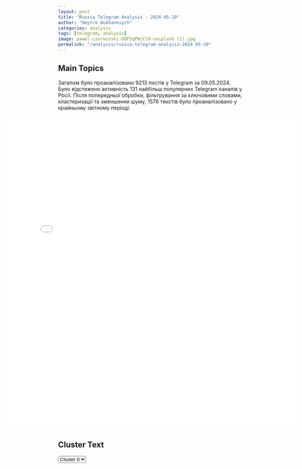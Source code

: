 ```yaml
---
layout: post
title: "Russia Telegram Analysis - 2024-05-10"
author: "Dmytro Bukhanevych"
categories: analysis
tags: [telegram, analysis]
image: pawel-czerwinski-OOFSqPWjCt0-unsplash (1).jpg
permalink: "/analysis/russia-telegram-analysis-2024-05-10"
---
```


<style>
    /* Adjusting iframe-container styles */
    .wide-iframe-container {
        width: calc(100% + 30vw);  /* Extending the width */
        margin-left: -15vw;       /* Negative margin to push to the left */
        overflow: hidden;         /* In case the iframe content spills over */
    }

    .wide-iframe-container iframe {
        width: 100%;  /* Making the iframe take the full width of its container */
        border: none; /* Removing any borders from the iframe */
    }

    /* Toggle mechanism */
    .hidden {
        display: none;
    }
    
    .show-content-target:checked + .show-content {
        display: block;
    }
</style>

<h2>Main Topics</h2>
<p>Загалом було проаналізовано 9213 постів у Telegram за 09.05.2024. Було відстежено активність 131 найбільш популярних Telegram каналів у Росії. Після попередньої обробки, фільтрування за ключовими словами, кластеризації та зменшення шуму, 1576 текстів було проаналізовано у крайньому звітному періоді.</p>
<!-- Embedding Main Plotly Visualization -->
<div class="wide-iframe-container">
    <iframe src="{{site.baseurl}}/visualizations/2024-05-10/fig_topics_time.html" height="850"></iframe>
</div>


<h2>Cluster Text</h2>

<!-- Dropdown to select a cluster -->
<select id="clusterSelector" onchange="displayClusterText()">
<option value="0">Cluster 0</option><option value="1">Cluster 1</option><option value="2">Cluster 2</option><option value="3">Cluster 3</option><option value="4">Cluster 4</option><option value="5">Cluster 5</option><option value="6">Cluster 6</option><option value="7">Cluster 7</option><option value="8">Cluster 8</option><option value="9">Cluster 9</option>
</select>

<!-- Display area for the selected cluster's text -->
<div id="clusterTextDisplay" class="hidden"></div>

<script type="text/javascript">
    var clusterDetails = {"0": "<b>Total Posts:</b> 546<br><b>Date:</b> 2024-05-09 05:43:11+00:00<br><b>Author:</b> ukraina_ru<br><b>Link:</b> https://t.me/s/ukraina_ru/199601<br><b>Subscribers:</b> 415811<br><b>Text:</b> \u0422\u0435\u043a\u0441\u0442: \u2755 \u0424\u0440\u043e\u043d\u0442\u043e\u0432\u0430\u044f \u0441\u0432\u043e\u0434\u043a\u0430 \u043d\u0430 \u0443\u0442\u0440\u043e 9 \u043c\u0430\u044f \u043e\u0442 \u0414\u0432\u0443\u0445 \u043c\u0430\u0439\u043e\u0440\u043e\u0432:\ud83d\udfe5 \u041d\u0430 \u0417\u0430\u043f\u043e\u0440\u043e\u0436\u0441\u043a\u043e\u043c \u0444\u0440\u043e\u043d\u0442\u0435 \u0441\u0435\u0432\u0435\u0440\u043e-\u0437\u0430\u043f\u0430\u0434\u043d\u0435\u0435 \u0412\u0435\u0440\u0431\u043e\u0432\u043e\u0433\u043e \u043c\u0430\u043b\u044b\u0435 \u0448\u0442\u0443\u0440\u043c\u043e\u0432\u044b\u0435 \u0433\u0440\u0443\u043f\u043f\u044b \u0412\u0421\u0423 \u043f\u044b\u0442\u0430\u043b\u0438\u0441\u044c \u0441\u0431\u043b\u0438\u0437\u0438\u0442\u044c\u0441\u044f \u0441 \u043d\u0430\u0448\u0438\u043c\u0438 \u043f\u043e\u0437\u0438\u0446\u0438\u044f\u043c\u0438, \u0432\u0441\u0442\u0440\u0435\u0447\u043d\u044b\u043c \u0441\u0442\u0440\u0435\u043b\u043a\u043e\u0432\u044b\u043c \u043e\u0433\u043d\u0435\u043c \u0432\u0440\u0430\u0433 \u0431\u044b\u043b \u043e\u0441\u0442\u0430\u043d\u043e\u0432\u043b\u0435\u043d. \u0421\u043e\u043e\u0431\u0449\u0430\u044e\u0442 \u043e\u0431 \u0443\u0441\u043f\u0435\u0445\u0435 \u0412\u0421 \u0420\u043e\u0441\u0441\u0438\u0438 \u0432 \u0420\u0430\u0431\u043e\u0442\u0438\u043d\u043e: \u0435\u0441\u0442\u044c \u043f\u0440\u043e\u0434\u0432\u0438\u0436\u0435\u043d\u0438\u0435 \u043d\u0430 \u0441\u0435\u0432\u0435\u0440 \u043d\u0430\u0441\u0435\u043b\u0435\u043d\u043d\u043e\u0433\u043e \u043f\u0443\u043d\u043a\u0442\u0430;\ud83d\udfe5 \u041d\u0430 \u0425\u0435\u0440\u0441\u043e\u043d\u0441\u043a\u043e\u043c \u043d\u0430\u043f\u0440\u0430\u0432\u043b\u0435\u043d\u0438\u0438 \u0431\u0435\u0437 \u0437\u043d\u0430\u0447\u0438\u043c\u044b\u0445 \u0438\u0437\u043c\u0435\u043d\u0435\u043d\u0438\u0439, \u043e\u0431\u0435 \u0441\u0442\u043e\u0440\u043e\u043d\u044b \u043d\u0430\u043d\u043e\u0441\u044f\u0442 \u0432\u0437\u0430\u0438\u043c\u043d\u044b\u0435 \u0430\u0440\u0442\u0438\u043b\u043b\u0435\u0440\u0438\u0439\u0441\u043a\u0438\u0435 \u0443\u0434\u0430\u0440\u044b, \u0412\u0421\u0423 \u043f\u0440\u0438\u043c\u0435\u043d\u044f\u0435\u0442 \u043c\u043d\u043e\u0436\u0435\u0441\u0442\u0432\u043e \u0434\u0440\u043e\u043d\u043e\u0432. \u0418\u0437 \u043c\u0438\u043d\u043e\u043c\u0451\u0442\u043e\u0432 \u0412\u0421\u0423 \u043e\u0431\u0441\u0442\u0440\u0435\u043b\u044f\u043b\u0438 \u0414\u043d\u0435\u043f\u0440\u044f\u043d\u044b \u0432 \u041d\u043e\u0432\u043e\u043a\u0430\u0445\u043e\u0432\u0441\u043a\u043e\u043c \u043e\u043a\u0440\u0443\u0433\u0435.\ud83d\udfe5 \u041d\u0430 \u0412\u0440\u0435\u043c\u0435\u0432\u0441\u043a\u043e\u043c \u043d\u0430\u043f\u0440\u0430\u0432\u043b\u0435\u043d\u0438\u0438 \u043f\u0440\u043e\u0434\u043e\u043b\u0436\u0430\u044e\u0442\u0441\u044f \u0442\u044f\u0436\u0435\u043b\u044b\u0435 \u043a\u0440\u043e\u0432\u043e\u043f\u0440\u043e\u043b\u0438\u0442\u043d\u044b\u0435 \u0431\u043e\u0438 \u0443 \u0421\u0442\u0430\u0440\u043e\u043c\u0430\u0439\u043e\u0440\u0441\u043a\u043e\u0433\u043e. \u0412\u0421 \u0420\u043e\u0441\u0441\u0438\u0438 \u043d\u0435\u0441\u0443\u0442 \u043f\u043e\u0442\u0435\u0440\u0438 \u0432 \u0445\u043e\u0434\u0435 \u043d\u0435\u0434\u0435\u043b\u044c\u043d\u043e\u0433\u043e \u043d\u0430\u0441\u0442\u0443\u043f\u043b\u0435\u043d\u0438\u044f, \u043d\u043e \u0438 \u0440\u0430\u0437\u0432\u0438\u0432\u0430\u044e\u0442 \u0443\u0441\u043f\u0435\u0445 \u0443 \u044d\u0442\u043e\u0433\u043e \u043d\u0430\u0441\u0435\u043b\u0435\u043d\u043d\u043e\u0433\u043e \u043f\u0443\u043d\u043a\u0442\u0430. \u0421 \u043c\u0435\u0441\u0442 \u0431\u043e\u0439\u0446\u044b \u0441\u043e\u043e\u0431\u0449\u0430\u044e\u0442 \u043e \u0440\u0430\u0437\u043d\u043e\u043d\u0430\u043f\u0440\u0430\u0432\u043b\u0435\u043d\u043d\u044b\u0445 \u0434\u0435\u0439\u0441\u0442\u0432\u0438\u044f\u0445 \u043d\u0430\u0448\u0435\u0439 \u043f\u0435\u0445\u043e\u0442\u044b \u0438 \u0430\u0440\u0442\u0438\u043b\u043b\u0435\u0440\u0438\u0438, \u043e\u0442\u043c\u0435\u0447\u0430\u044e\u0442 \u0441\u0435\u0440\u044c\u0435\u0437\u043d\u044b\u0439 \u0443\u0440\u043e\u043d \u043e\u0442 \u0432\u0440\u0430\u0436\u0435\u0441\u043a\u043e\u0433\u043e \u0430\u0440\u0442\u0438\u043b\u043b\u0435\u0440\u0438\u0439\u0441\u043a\u043e\u0433\u043e \u043e\u0433\u043d\u044f \u043a\u0430\u0441\u0441\u0435\u0442\u043d\u044b\u043c\u0438 \u0431\u043e\u0435\u043f\u0440\u0438\u043f\u0430\u0441\u0430\u043c\u0438. \u041f\u0440\u0438 \u044d\u0442\u043e\u043c \u0412\u0421 \u0420\u043e\u0441\u0441\u0438\u0438 \u0437\u0430\u043a\u0440\u0435\u043f\u0438\u043b\u0438\u0441\u044c \u043d\u0430 \u044e\u0436\u043d\u043e\u0439 \u043e\u043a\u0440\u0430\u0438\u043d\u0435 \u0423\u0440\u043e\u0436\u0430\u0439\u043d\u043e\u0433\u043e, \u043a\u043e\u043d\u0442\u0440\u0430\u0442\u0430\u043a\u0438 \u043f\u0440\u043e\u0442\u0438\u0432\u043d\u0438\u043a\u0430 \u0443\u0441\u043f\u0435\u0445\u0430 \u043d\u0435 \u0438\u043c\u0435\u044e\u0442;\ud83d\udfe5 \u041d\u0430 \u042e\u0436\u043d\u043e-\u0414\u043e\u043d\u0435\u0446\u043a\u043e\u043c \u043d\u0430\u043f\u0440\u0430\u0432\u043b\u0435\u043d\u0438\u0438 \u0412\u0421 \u0420\u043e\u0441\u0441\u0438\u0438 \u043c\u0430\u0441\u0448\u0442\u0430\u0431\u0438\u0440\u0443\u044e\u0442 \u0438\u0441\u043f\u043e\u043b\u044c\u0437\u043e\u0432\u0430\u043d\u0438\u0435 \u0442\u0430\u043d\u043a\u043e\u0432-\u0447\u0435\u0440\u0435\u043f\u0430\u0445. \u0418\u0434\u0443\u0442 \u0431\u043e\u0438 \u0443 \u043e\u0433\u043d\u0435\u0443\u043f\u043e\u0440\u043e\u043d\u043e\u0433\u043e \u0437\u0430\u0432\u043e\u0434\u0430 \u0432 \u0446\u0435\u043d\u0442\u0440\u0435 \u041a\u0440\u0430\u0441\u043d\u043e\u0433\u043e\u0440\u043e\u0432\u043a\u0438;\ud83d\udfe5 \u041d\u0430 \u041f\u043e\u043a\u0440\u043e\u0432\u0441\u043a\u043e\u043c \u043d\u0430\u043f\u0440\u0430\u0432\u043b\u0435\u043d\u0438\u0438 \u0437\u0430\u043f\u0430\u0434\u043d\u0435\u0435 \u0410\u0432\u0434\u0435\u0435\u0432\u043a\u0438 \u0444\u043b\u0430\u043d\u0433\u043e\u0432\u044b\u043c\u0438 \u0443\u0434\u0430\u0440\u0430\u043c\u0438 \u0412\u0421 \u0420\u043e\u0441\u0441\u0438\u0438 \u0440\u0430\u0437\u0432\u0438\u0432\u0430\u044e\u0442 \u0443\u0441\u043f\u0435\u0445 \u043d\u0430 \u044e\u0433 \u043e\u0442 \u041f\u0435\u0440\u0432\u043e\u043c\u0430\u0439\u0441\u043a\u043e\u0433\u043e, \u0441\u0440\u0435\u0437\u0430\u044f \u0432\u044b\u0441\u0442\u0443\u043f \u0444\u0440\u043e\u043d\u0442\u0430. \u0418\u0434\u0435\u0442 \u043d\u0430\u0441\u0442\u0443\u043f\u043b\u0435\u043d\u0438\u0435 \u0432 \u041d\u0435\u0442\u0430\u0439\u043b\u043e\u0432\u043e. \u0420\u0430\u0441\u0448\u0438\u0440\u044f\u0435\u0442\u0441\u044f \u0437\u043e\u043d\u0430 \u043a\u043e\u043d\u0442\u0440\u043e\u043b\u044f \u0443 \u0441\u0435\u043b \u043d\u0430 \u041e\u0447\u0435\u0440\u0442\u0438\u043d\u0441\u043a\u043e\u043c \u0432\u044b\u0441\u0442\u0443\u043f\u0435;\ud83d\udfe5 \u0412 \u0442\u044f\u0436\u0435\u043b\u044b\u0445 \u0431\u043e\u044f\u0445 \u0440\u0430\u0441\u0448\u0438\u0440\u044f\u0435\u0442\u0441\u044f \u043a\u043e\u043d\u0442\u0440\u043e\u043b\u0438\u0440\u0443\u0435\u043c\u0430\u044f \u0442\u0435\u0440\u0440\u0438\u0442\u043e\u0440\u0438\u044f \u0443 \u0432\u043e\u0441\u0442\u043e\u0447\u043d\u044b\u0445 \u043e\u043a\u0440\u0430\u0438\u043d \u0427\u0430\u0441\u043e\u0432 \u042f\u0440\u0430. \u0421 \u0441\u0435\u0432\u0435\u0440\u043d\u043e\u0433\u043e \u0438 \u044e\u0436\u043d\u043e\u0433\u043e \u0444\u043b\u0430\u043d\u0433\u0430 \u0412\u0421 \u0420\u043e\u0441\u0441\u0438\u0438 \u043d\u0430\u0440\u0430\u0449\u0438\u0432\u0430\u044e\u0442 \u0434\u0430\u0432\u043b\u0435\u043d\u0438\u0435;\ud83d\udfe5 \u0418\u0437 \u0425\u0430\u0440\u044c\u043a\u043e\u0432\u0441\u043a\u043e\u0439 \u043e\u0431\u043b\u0430\u0441\u0442\u0438 \u043d\u0430 \u041a\u0443\u043f\u044f\u043d\u0441\u043a\u043e\u043c \u043d\u0430\u043f\u0440\u0430\u0432\u043b\u0435\u043d\u0438\u0438 \u0432\u0447\u0435\u0440\u0430 \u0441\u043e\u043e\u0431\u0449\u0438\u043b\u0438 \u043e \u043f\u0440\u043e\u0440\u044b\u0432\u0435 \u043e\u0431\u043e\u0440\u043e\u043d\u044b \u043f\u0440\u043e\u0442\u0438\u0432\u043d\u0438\u043a\u0430 \u0432 \u043d.\u043f. \u0411\u0435\u0440\u0435\u0441\u0442\u043e\u0432\u043e\u0435, \u0431\u043e\u0438 \u0438\u0434\u0443\u0442 \u0441 28 \u0430\u043f\u0440\u0435\u043b\u044f 2024 \u0433\u043e\u0434\u0430. \u0420\u0430\u043d\u0435\u0435 \u0410\u0440\u043c\u0438\u044f \u0420\u043e\u0441\u0441\u0438\u0438 \u0437\u0430\u043d\u044f\u043b\u0430 \u041a\u0438\u0441\u043b\u043e\u0432\u043a\u0443 \u0438 \u041a\u043e\u0442\u043b\u044f\u0440\u043e\u0432\u043a\u0443.", "1": "<b>Total Posts:</b> 18<br><b>Date:</b> 2024-05-09 10:28:36+00:00<br><b>Author:</b> solovievlive<br><b>Link:</b> https://t.me/s/SolovievLive/256780<br><b>Subscribers:</b> 1338372<br><b>Text:</b> \u0422\u0435\u043a\u0441\u0442: \u2757\ufe0f\u041f\u0443\u0442\u0438\u043d \u0438 \u041f\u0430\u0448\u0438\u043d\u044f\u043d \u0441\u043e\u0433\u043b\u0430\u0441\u043e\u0432\u0430\u043b\u0438 \u0432\u044b\u0432\u043e\u0434 \u0440\u043e\u0441\u0441\u0438\u0439\u0441\u043a\u0438\u0445 \u0432\u043e\u0435\u043d\u043d\u044b\u0445 \u0438 \u043f\u043e\u0433\u0440\u0430\u043d\u0438\u0447\u043d\u0438\u043a\u043e\u0432 \u0438\u0437 \u0440\u044f\u0434\u0430 \u043e\u0431\u043b\u0430\u0441\u0442\u0435\u0439 \u0410\u0440\u043c\u0435\u043d\u0438\u0438.\u041f\u0440\u0438 \u044d\u0442\u043e\u043c \u043f\u043e \u043f\u0440\u043e\u0441\u044c\u0431\u0435 \u0430\u0440\u043c\u044f\u043d\u0441\u043a\u043e\u0439 \u0441\u0442\u043e\u0440\u043e\u043d\u044b \u0440\u043e\u0441\u0441\u0438\u0439\u0441\u043a\u0438\u0435 \u043f\u043e\u0433\u0440\u0430\u043d\u0438\u0447\u043d\u0438\u043a\u0438 \u043e\u0441\u0442\u0430\u043d\u0443\u0442\u0441\u044f \u043d\u0430 \u0433\u0440\u0430\u043d\u0438\u0446\u0435 \u0441 \u0418\u0440\u0430\u043d\u043e\u043c \u0438 \u0441 \u0422\u0443\u0440\u0446\u0438\u0435\u0439.\u0414\u043c\u0438\u0442\u0440\u0438\u0439 \u041f\u0435\u0441\u043a\u043e\u0432", "2": "<b>Total Posts:</b> 55<br><b>Date:</b> 2024-05-09 10:49:06+00:00<br><b>Author:</b> novosti_efir<br><b>Link:</b> https://t.me/s/novosti_efir/53436<br><b>Subscribers:</b> 4061343<br><b>Text:</b> \u0422\u0435\u043a\u0441\u0442: \u0417\u0435\u043b\u0435\u043d\u0441\u043a\u0438\u0439 \u0443\u0432\u043e\u043b\u0438\u043b \u0417\u0430\u043b\u0443\u0436\u043d\u043e\u0433\u043e \u0441 \u0432\u043e\u0435\u043d\u043d\u043e\u0439 \u0441\u043b\u0443\u0436\u0431\u044b \u0441 \u0444\u043e\u0440\u043c\u0443\u043b\u0438\u0440\u043e\u0432\u043a\u043e\u0439 \u00ab\u043f\u043e \u0441\u043e\u0441\u0442\u043e\u044f\u043d\u0438\u044e \u0437\u0434\u043e\u0440\u043e\u0432\u044c\u044f\u00bb.\u0422\u0430\u043a\u0436\u0435 \u043f\u0440\u0435\u0437\u0438\u0434\u0435\u043d\u0442 \u0423\u043a\u0440\u0430\u0438\u043d\u044b \u043d\u0430\u0437\u043d\u0430\u0447\u0438\u043b \u0410\u043b\u0435\u043a\u0441\u0430\u043d\u0434\u0440\u0430 \u0422\u0440\u0435\u043f\u0430\u043a\u0430 \u043a\u043e\u043c\u0430\u043d\u0434\u0443\u044e\u0449\u0438\u043c \u0421\u0438\u043b \u0441\u043f\u0435\u0446\u0438\u0430\u043b\u044c\u043d\u044b\u0445 \u043e\u043f\u0435\u0440\u0430\u0446\u0438\u0439 \u0412\u0421\u0423.\u0417\u0435\u043b\u0435\u043d\u0441\u043a\u0438\u0439 \u043e\u0444\u0438\u0446\u0438\u0430\u043b\u044c\u043d\u043e \u043d\u0430\u0437\u043d\u0430\u0447\u0438\u043b \u044d\u043a\u0441-\u0433\u043b\u0430\u0432\u043a\u043e\u043c\u0430 \u0412\u0421\u0423 \u0417\u0430\u043b\u0443\u0436\u043d\u043e\u0433\u043e \u043f\u043e\u0441\u043b\u043e\u043c \u0423\u043a\u0440\u0430\u0438\u043d\u044b \u0432 \u0412\u0435\u043b\u0438\u043a\u043e\u0431\u0440\u0438\u0442\u0430\u043d\u0438\u0438\ud83d\udce2 \u041f\u0440\u044f\u043c\u043e\u0439 \u044d\u0444\u0438\u0440 - \u043f\u043e\u0434\u043f\u0438\u0441\u0430\u0442\u044c\u0441\u044f", "3": "<b>Total Posts:</b> 222<br><b>Date:</b> 2024-05-09 07:02:17+00:00<br><b>Author:</b> russianonwars<br><b>Link:</b> https://t.me/s/russianonwars/31908<br><b>Subscribers:</b> 325962<br><b>Text:</b> \u0422\u0435\u043a\u0441\u0442: \u2757\ufe0f\u0412 \u041c\u043e\u0441\u043a\u0432\u0435 \u043d\u0430\u0447\u0430\u043b\u0441\u044f \u043f\u0430\u0440\u0430\u0434, \u043f\u043e\u0441\u0432\u044f\u0449\u0435\u043d\u043d\u044b\u0439 79-\u0439 \u0433\u043e\u0434\u043e\u0432\u0449\u0438\u043d\u0435 \u041f\u043e\u0431\u0435\u0434\u044b \u0432 \u0412\u0435\u043b\u0438\u043a\u043e\u0439 \u041e\u0442\u0435\u0447\u0435\u0441\u0442\u0432\u0435\u043d\u043d\u043e\u0439 \u0432\u043e\u0439\u043d\u0435 \u2014 \u043d\u0430 \u041a\u0440\u0430\u0441\u043d\u0443\u044e \u043f\u043b\u043e\u0449\u0430\u0434\u044c \u0432\u044b\u043d\u0435\u0441\u043b\u0438 \u0437\u043d\u0430\u043c\u044f \u041f\u043e\u0431\u0435\u0434\u044b\u0422\u043e\u0440\u0436\u0435\u0441\u0442\u0432\u0435\u043d\u043d\u0430\u044f \u0446\u0435\u0440\u0435\u043c\u043e\u043d\u0438\u044f \u043e\u0444\u0438\u0446\u0438\u0430\u043b\u044c\u043d\u043e \u043d\u0430\u0447\u0430\u043b\u0430\u0441\u044c. \u041d\u0430 \u0442\u0440\u0438\u0431\u0443\u043d\u0430\u0445 \u0443\u0436\u0435 \u0440\u0430\u0437\u043c\u0435\u0441\u0442\u0438\u043b\u0438\u0441\u044c \u043f\u0440\u0435\u0437\u0438\u0434\u0435\u043d\u0442 \u0420\u043e\u0441\u0441\u0438\u0438 \u0412\u043b\u0430\u0434\u0438\u043c\u0438\u0440 \u041f\u0443\u0442\u0438\u043d \u0438 \u043f\u0440\u0435\u0434\u0441\u0442\u0430\u0432\u0438\u0442\u0435\u043b\u0438 \u0434\u0440\u0443\u0433\u0438\u0445 \u0433\u043e\u0441\u0443\u0434\u0430\u0440\u0441\u0442\u0432, \u0441\u0440\u0435\u0434\u0438 \u043a\u043e\u0442\u043e\u0440\u044b\u0445 \u0433\u043b\u0430\u0432\u0430 \u0411\u0435\u043b\u043e\u0440\u0443\u0441\u0441\u0438\u0438 \u0410\u043b\u0435\u043a\u0441\u0430\u043d\u0434\u0440 \u041b\u0443\u043a\u0430\u0448\u0435\u043d\u043a\u043e, \u041a\u0430\u0437\u0430\u0445\u0441\u0442\u0430\u043d\u0430 \u041a\u0430\u0441\u044b\u043c-\u0416\u043e\u043c\u0430\u0440\u0442 \u0422\u043e\u043a\u0430\u0435\u0432, \u041a\u0438\u0440\u0433\u0438\u0437\u0438\u0438 \u0421\u0430\u0434\u044b\u0440 \u0416\u0430\u043f\u0430\u0440\u043e\u0432, \u0422\u0430\u0434\u0436\u0438\u043a\u0438\u0441\u0442\u0430\u043d\u0430 \u042d\u043c\u043e\u043c\u0430\u043b\u0438 \u0420\u0430\u0445\u043c\u043e\u043d \u0438 \u0434\u0440\u0443\u0433\u0438\u0435. \u041f\u043e\u0434 \u043f\u0435\u0441\u043d\u044e \"\u0421\u0432\u044f\u0449\u0435\u043d\u043d\u0430\u044f \u0432\u043e\u0439\u043d\u0430\" \u0432\u043e\u0435\u043d\u043d\u043e\u0441\u043b\u0443\u0436\u0430\u0449\u0438\u0435 \u041f\u043e\u0447\u0435\u0442\u043d\u043e\u0433\u043e \u043a\u0430\u0440\u0430\u0443\u043b\u0430 \u0432\u044b\u043d\u0435\u0441\u043b\u0438 \u0440\u043e\u0441\u0441\u0438\u0439\u0441\u043a\u0438\u0439 \u0442\u0440\u0438\u043a\u043e\u043b\u043e\u0440 \u0438 \u0437\u043d\u0430\u043c\u044f \u041f\u043e\u0431\u0435\u0434\u044b \u0432 \u0412\u0435\u043b\u0438\u043a\u043e\u0439 \u041e\u0442\u0435\u0447\u0435\u0441\u0442\u0432\u0435\u043d\u043d\u043e\u0439 \u0432\u043e\u0439\u043d\u0435.", "4": "<b>Total Posts:</b> 402<br><b>Date:</b> 2024-05-09 07:31:01+00:00<br><b>Author:</b> ru2ch<br><b>Link:</b> https://t.me/s/ru2ch/111421<br><b>Subscribers:</b> 507926<br><b>Text:</b> \u0422\u0435\u043a\u0441\u0442: \u041f\u0443\u0442\u0438\u043d \u0432\u044b\u0441\u0442\u0443\u043f\u0438\u043b \u0441 \u0440\u0435\u0447\u044c\u044e \u043d\u0430 \u041f\u0430\u0440\u0430\u0434\u0435 \u041f\u043e\u0431\u0435\u0434\u044b \u0432 \u041c\u043e\u0441\u043a\u0432\u0435. \u0413\u043b\u0430\u0432\u043d\u043e\u0435:\u2014 \u0420\u0435\u0432\u0430\u043d\u0448\u0438\u0437\u043c, \u0438\u0437\u0434\u0435\u0432\u0430\u0442\u0435\u043b\u044c\u0441\u0442\u0432\u043e \u043d\u0430\u0434 \u0438\u0441\u0442\u043e\u0440\u0438\u0435\u0439 \u0438 \u043e\u043f\u0440\u0430\u0432\u0434\u0430\u043d\u0438\u0435 \u043d\u0430\u0446\u0438\u0437\u043c\u0430 \u0441\u0442\u0430\u043b\u043e \u0447\u0430\u0441\u0442\u044c\u044e \u043e\u0431\u0449\u0435\u0439 \u043f\u043e\u043b\u0438\u0442\u0438\u043a\u0438 \u0437\u0430\u043f\u0430\u0434\u043d\u044b\u0445 \u044d\u043b\u0438\u0442;\u2014 \u0412\u0441\u0435 \u0443\u0447\u0430\u0441\u0442\u043d\u0438\u043a\u0438 \u0441\u043f\u0435\u0446\u043e\u043f\u0435\u0440\u0430\u0446\u0438\u0438 \u2013 \u043d\u0430\u0448\u0438 \u0433\u0435\u0440\u043e\u0438, \u0441 \u0433\u0435\u0440\u043e\u044f\u043c\u0438 \u0441\u043f\u0435\u0446\u043e\u043f\u0435\u0440\u0430\u0446\u0438\u0438 \u2013 \u0432\u0441\u044f \u0420\u043e\u0441\u0441\u0438\u044f;\u2014 \u0420\u043e\u0441\u0441\u0438\u044f \u043e\u0442\u0432\u0435\u0440\u0433\u0430\u0435\u0442 \u043f\u0440\u0435\u0442\u0435\u043d\u0437\u0438\u0438 \u043b\u044e\u0431\u043e\u0433\u043e \u0433\u043e\u0441\u0443\u0434\u0430\u0440\u0441\u0442\u0432\u0430 \u0438\u043b\u0438 \u0430\u043b\u044c\u044f\u043d\u0441\u0430 \u043d\u0430 \u0438\u0441\u043a\u043b\u044e\u0447\u0438\u0442\u0435\u043b\u044c\u043d\u043e\u0441\u0442\u044c.\u041f\u0443\u0442\u0438\u043d \u0437\u0430\u0432\u0435\u0440\u0448\u0438\u043b \u0440\u0435\u0447\u044c \u0441\u043b\u043e\u0432\u0430\u043c\u0438 \u00ab\u0417\u0430 \u0420\u043e\u0441\u0441\u0438\u044e! \u0417\u0430 \u043f\u043e\u0431\u0435\u0434\u0443! \u0423\u0440\u0430!\u00bb.", "5": "<b>Total Posts:</b> 20<br><b>Date:</b> 2024-05-09 14:41:46+00:00<br><b>Author:</b> zhest_belgorod<br><b>Link:</b> https://t.me/s/zhest_belgorod/43630<br><b>Subscribers:</b> 653320<br><b>Text:</b> \u0422\u0435\u043a\u0441\u0442: \u26a1\ufe0f \u041e\u043a\u043e\u043b\u043e 15.30 \u043c\u0441\u043a \u0441\u0440\u0435\u0434\u0441\u0442\u0432\u0430\u043c\u0438 \u041f\u0412\u041e \u043d\u0430\u0434 \u0442\u0435\u0440\u0440\u0438\u0442\u043e\u0440\u0438\u0435\u0439 \u0411\u0435\u043b\u0433\u043e\u0440\u043e\u0434\u0441\u043a\u043e\u0439 \u043e\u0431\u043b\u0430\u0441\u0442\u0438 \u0443\u043d\u0438\u0447\u0442\u043e\u0436\u0435\u043d\u044b \u0442\u0440\u0438 \u0443\u043a\u0440\u0430\u0438\u043d\u0441\u043a\u0438\u0445 \u0431\u0435\u0441\u043f\u0438\u043b\u043e\u0442\u043d\u044b\u0445 \u043b\u0435\u0442\u0430\u0442\u0435\u043b\u044c\u043d\u044b\u0445 \u0430\u043f\u043f\u0430\u0440\u0430\u0442\u0430, \u2014 \u041c\u0438\u043d\u043e\u0431\u043e\u0440\u043e\u043d\u044b \u0420\u0424\ud83d\udd25 \u0416\u0435\u0441\u0442\u044c \u0411\u0435\u043b\u0433\u043e\u0440\u043e\u0434 - \u043f\u043e\u0434\u043f\u0438\u0441\u0430\u0442\u044c\u0441\u044f", "6": "<b>Total Posts:</b> 22<br><b>Date:</b> 2024-05-09 08:06:59+00:00<br><b>Author:</b> rian_ru<br><b>Link:</b> https://t.me/s/rian_ru/244622<br><b>Subscribers:</b> 3200740<br><b>Text:</b> \u0422\u0435\u043a\u0441\u0442: \u041f\u0443\u0442\u0438\u043d \u0438 \u043f\u0440\u0438\u0435\u0445\u0430\u0432\u0448\u0438\u0435 \u0432 \u041c\u043e\u0441\u043a\u0432\u0443 \u0438\u043d\u043e\u0441\u0442\u0440\u0430\u043d\u043d\u044b\u0435 \u043b\u0438\u0434\u0435\u0440\u044b \u0432\u043e\u0437\u043b\u043e\u0436\u0438\u043b\u0438 \u0446\u0432\u0435\u0442\u044b \u043a \u041c\u043e\u0433\u0438\u043b\u0435 \u041d\u0435\u0438\u0437\u0432\u0435\u0441\u0442\u043d\u043e\u0433\u043e \u0421\u043e\u043b\u0434\u0430\u0442\u0430", "7": "<b>Total Posts:</b> 41<br><b>Date:</b> 2024-05-09 17:41:26+00:00<br><b>Author:</b> rvvoenkor<br><b>Link:</b> https://t.me/s/RVvoenkor/67770<br><b>Subscribers:</b> 1443053<br><b>Text:</b> \u0422\u0435\u043a\u0441\u0442: \u203c\ufe0f\ud83c\uddee\ud83c\udde9\ud83c\uddfa\ud83c\udde6\u041f\u0440\u0435\u043c\u044c\u0435\u0440 \u041f\u043e\u043b\u044c\u0448\u0438 \u0414\u043e\u043d\u0430\u043b\u044c\u0434 \u0422\u0443\u0441\u043a \u0437\u0430\u044f\u0432\u0438\u043b, \u0447\u0442\u043e \u0432\u043e\u0435\u043d\u043d\u044b\u0435 \u041d\u0410\u0422\u041e \u043f\u0440\u0438\u0441\u0443\u0442\u0441\u0442\u0432\u0443\u044e\u0442 \u043d\u0430 \u0423\u043a\u0440\u0430\u0438\u043d\u0435. \u25aa\ufe0f\u0410\u043b\u044c\u044f\u043d\u0441 \u043f\u043e\u043c\u043e\u0433\u0430\u0435\u0442 \u041a\u0438\u0435\u0432\u0443 \u043d\u0430\u0441\u0442\u043e\u043b\u044c\u043a\u043e, \u043d\u0430\u0441\u043a\u043e\u043b\u044c\u043a\u043e \u044d\u0442\u043e \u0432\u043e\u0437\u043c\u043e\u0436\u043d\u043e, \u0437\u0430\u044f\u0432\u0438\u043b \u0422\u0443\u0441\u043a.\u2796\u00ab\u041d\u0443, \u0438 \u0442\u0430\u043c \u0435\u0441\u0442\u044c \u043d\u0435\u043c\u043d\u043e\u0433\u043e \u0432\u043e\u0439\u0441\u043a, \u0442\u043e \u0435\u0441\u0442\u044c \u0441\u043e\u043b\u0434\u0430\u0442. \u0422\u0430\u043c \u0435\u0441\u0442\u044c \u043d\u0435\u043c\u043d\u043e\u0433\u043e \u0441\u043e\u043b\u0434\u0430\u0442. \u041d\u0430\u0431\u043b\u044e\u0434\u0430\u0442\u0435\u043b\u0435\u0439, \u0438\u043d\u0436\u0435\u043d\u0435\u0440\u043e\u0432\u00bb, \u2014 \u0434\u043e\u0431\u0430\u0432\u0438\u043b \u043e\u043d, \u043d\u0435 \u0443\u0442\u043e\u0447\u043d\u0438\u0432, \u0432\u043e\u0435\u043d\u043d\u044b\u0435 \u043a\u0430\u043a\u0438\u0445 \u0441\u0442\u0440\u0430\u043d \u0438 \u0432 \u043a\u0430\u043a\u043e\u043c \u043a\u043e\u043b\u0438\u0447\u0435\u0441\u0442\u0432\u0435 \u043d\u0430\u0445\u043e\u0434\u044f\u0442\u0441\u044f \u043d\u0430 \u0423\u043a\u0440\u0430\u0438\u043d\u0435.\u25aa\ufe0f\u0420\u0430\u043d\u0435\u0435 \u0441\u0435\u0433\u043e\u0434\u043d\u044f \u0433\u0435\u043d\u0441\u0435\u043a \u041d\u0410\u0422\u041e \u0421\u0442\u043e\u043b\u0442\u0435\u043d\u0431\u0435\u0440\u0433 \u0437\u0430\u044f\u0432\u0438\u043b, \u0447\u0442\u043e \u0430\u043b\u044c\u044f\u043d\u0441 \u043d\u0435 \u043d\u0430\u043c\u0435\u0440\u0435\u043d \u043e\u0442\u043f\u0440\u0430\u0432\u043b\u044f\u0442\u044c \u0432\u043e\u0439\u0441\u043a\u0430 \u043d\u0430 \u0423\u043a\u0440\u0430\u0438\u043d\u0443.t.me/RVvoenkor", "8": "<b>Total Posts:</b> 54<br><b>Date:</b> 2024-05-09 15:51:48+00:00<br><b>Author:</b> russianonwars<br><b>Link:</b> https://t.me/s/russianonwars/31935<br><b>Subscribers:</b> 325962<br><b>Text:</b> \u0422\u0435\u043a\u0441\u0442: \u2757\ufe0f\u041f\u043e\u0433\u0438\u0431\u043b\u0430 \u043c\u0438\u0440\u043d\u0430\u044f \u0436\u0438\u0442\u0435\u043b\u044c\u043d\u0438\u0446\u0430 \u043f\u043e\u0434 \u043e\u0431\u0441\u0442\u0440\u0435\u043b\u043e\u043c \u0412\u0421\u0423 \u0432 \u0441\u0435\u043b\u0435 \u041d\u043e\u0432\u0430\u044f \u0422\u0430\u0432\u043e\u043b\u0436\u0430\u043d\u043a\u0430 \u2014 \u0433\u0443\u0431\u0435\u0440\u043d\u0430\u0442\u043e\u0440 \u0411\u0435\u043b\u0433\u043e\u0440\u043e\u0434\u0441\u043a\u043e\u0439 \u043e\u0431\u043b\u0430\u0441\u0442\u0438 \u0412\u044f\u0447\u0435\u0441\u043b\u0430\u0432 \u0413\u043b\u0430\u0434\u043a\u043e\u0432\u0411\u043e\u0435\u0432\u0438\u043a\u0438 \u0412\u0421\u0423 \u0432\u0442\u043e\u0440\u043e\u0439 \u0440\u0430\u0437 \u0437\u0430 \u0434\u0435\u043d\u044c \u0430\u0442\u0430\u043a\u043e\u0432\u0430\u043b\u0438 \u043c\u0438\u0440\u043d\u044b\u0445 \u0431\u0435\u043b\u0433\u043e\u0440\u043e\u0434\u0446\u0435\u0432: \u0442\u0430\u043a \u043d\u0430 \u043c\u0435\u0441\u0442\u0435 \u043e\u0431\u0441\u0442\u0440\u0435\u043b\u0430 \u0441\u043a\u043e\u043d\u0447\u0430\u043b\u0430\u0441\u044c \u0436\u0435\u043d\u0449\u0438\u043d\u0430 \u043e\u0442 \u043f\u043e\u043b\u0443\u0447\u0435\u043d\u043d\u044b\u0445 \u0442\u0440\u0430\u0432\u043c \u0432 \u0441\u0435\u043b\u0435 \u041d\u043e\u0432\u0430\u044f \u0422\u0430\u0432\u043e\u043b\u0436\u0430\u043d\u043a\u0430 \u0428\u0435\u0431\u0435\u043a\u0438\u043d\u0441\u043a\u043e\u0433\u043e \u0433\u043e\u0440\u043e\u0434\u0441\u043a\u043e\u0433\u043e \u043e\u043a\u0440\u0443\u0433\u0430. \u041a\u0440\u043e\u043c\u0435 \u0442\u043e\u0433\u043e, \u043f\u043e\u0432\u0440\u0435\u0436\u0434\u0435\u043d\u044b \u0447\u0435\u0442\u044b\u0440\u0435 \u0447\u0430\u0441\u0442\u043d\u044b\u0445 \u0434\u043e\u043c\u043e\u0432: \u0432\u044b\u0431\u0438\u0442\u044b \u043e\u043a\u043d\u0430, \u043f\u043e\u0441\u0435\u0447\u0435\u043d\u044b \u043a\u0440\u043e\u0432\u043b\u0438, \u0444\u0430\u0441\u0430\u0434\u044b \u0438 \u0437\u0430\u0431\u043e\u0440\u044b, \u043e\u0442\u043c\u0435\u0442\u0438\u043b \u0413\u043b\u0430\u0434\u043a\u043e\u0432. \u0422\u0430\u043a\u0436\u0435 \u0438\u0437-\u0437\u0430 \u043f\u0440\u0438\u043b\u0435\u0442\u0430 \u0437\u0430\u0433\u043e\u0440\u0435\u043b\u0430\u0441\u044c \u0445\u043e\u0437\u043f\u043e\u0441\u0442\u0440\u043e\u0439\u043a\u0430 \u0447\u0430\u0441\u0442\u043d\u043e\u0433\u043e \u0434\u043e\u043c\u043e\u0432\u043b\u0430\u0434\u0435\u043d\u0438\u044f \u2014 \u043d\u0430 \u043c\u0435\u0441\u0442\u0430\u0445 \u0440\u0430\u0431\u043e\u0442\u0430\u044e\u0442 \u0441\u043f\u0435\u0446\u0441\u043b\u0443\u0436\u0431\u044b.\u0412\u0441\u0435\u0433\u043e \u0437\u0430 \u0434\u0435\u043d\u044c \u043f\u043e\u0441\u0442\u0440\u0430\u0434\u0430\u043b\u0438 11 \u0436\u0438\u0442\u0435\u043b\u0435\u0439 \u0411\u0435\u043b\u0433\u043e\u0440\u043e\u0434\u0441\u043a\u043e\u0439 \u043e\u0431\u043b\u0430\u0441\u0442\u0438, \u0441\u0440\u0435\u0434\u0438 \u043a\u043e\u0442\u043e\u0440\u044b\u0445 \u0435\u0441\u0442\u044c \u043c\u0430\u043b\u0435\u043d\u044c\u043a\u0430\u044f \u0434\u0435\u0432\u043e\u0447\u043a\u0430.", "9": "<b>Total Posts:</b> 22<br><b>Date:</b> 2024-05-09 20:43:38+00:00<br><b>Author:</b> dva_majors<br><b>Link:</b> https://t.me/s/dva_majors/42090<br><b>Subscribers:</b> 670612<br><b>Text:</b> \u0422\u0435\u043a\u0441\u0442: #\u043a\u043e\u0440\u043f\u043e\u0440\u0430\u0446\u0438\u044f_\u043f\u0440\u0438\u043a\u043e\u0440\u0434\u043e\u043d\u043d\u0438\u043a\u0438\u0421\u043f\u0438\u043a\u0435\u0440 \u0413\u043e\u0441\u043f\u043e\u0433\u0440\u0430\u043d\u0441\u043b\u0443\u0436\u0431\u044b \u0410\u043d\u0434\u0440\u0435\u0439 \u0414\u0435\u043c\u0447\u0435\u043d\u043a\u043e:\u0423\u043a\u0440\u0430\u0438\u043d\u0430 \u0441\u043e\u0442\u0440\u0443\u0434\u043d\u0438\u0447\u0430\u0435\u0442 \u0441 \u043f\u043e\u0433\u0440\u0430\u043d\u0438\u0447\u043d\u0438\u043a\u0430\u043c\u0438 \u0438\u0437 \u0441\u043e\u043f\u0440\u0435\u0434\u0435\u043b\u044c\u043d\u044b\u0445 \u0441\u0442\u0440\u0430\u043d \u0434\u043b\u044f \u0437\u0430\u0434\u0435\u0440\u0436\u0430\u043d\u0438\u044f \u043d\u0430\u0440\u0443\u0448\u0438\u0442\u0435\u043b\u0435\u0439.\u041c\u0435\u0436\u0434\u0443 \u0432\u0435\u0434\u043e\u043c\u0441\u0442\u0432\u0430\u043c\u0438 \u043f\u0440\u043e\u0438\u0441\u0445\u043e\u0434\u0438\u0442 \u043e\u0431\u043c\u0435\u043d \u043d\u0435\u043e\u0431\u0445\u043e\u0434\u0438\u043c\u043e\u0439 \u0438\u043d\u0444\u043e\u0440\u043c\u0430\u0446\u0438\u0435\u0439, \u0432 \u0442\u043e\u043c \u0447\u0438\u0441\u043b\u0435 \u0438 \u0432 \u0441\u043b\u0443\u0447\u0430\u0435 \u043d\u0430\u043b\u0438\u0447\u0438\u044f \u0434\u0430\u043d\u043d\u044b\u0445 \u043e \u043f\u043e\u0434\u0433\u043e\u0442\u043e\u0432\u043a\u0435 \u043a \u043f\u043e\u043f\u044b\u0442\u043a\u0430\u043c \u043d\u0435\u0437\u0430\u043a\u043e\u043d\u043d\u043e \u043f\u0435\u0440\u0435\u0441\u0435\u0447\u044c \u0433\u0440\u0430\u043d\u0438\u0446\u0443.\u042d\u0442\u043e \u0434\u0435\u043b\u0430\u0435\u0442\u0441\u044f, \u0447\u0442\u043e\u0431\u044b \u043d\u0430\u0440\u0443\u0448\u0438\u0442\u0435\u043b\u0435\u0439 \u0437\u0430\u0434\u0435\u0440\u0436\u0438\u0432\u0430\u0442\u044c \u0441 \u043e\u0431\u0435\u0438\u0445 \u0441\u0442\u043e\u0440\u043e\u043d \u0433\u0440\u0430\u043d\u0438\u0446\u044b, \u043f\u043e\u0434\u044b\u0442\u043e\u0436\u0438\u043b \u043f\u0440\u0435\u0434\u0441\u0442\u0430\u0432\u0438\u0442\u0435\u043b\u044c \u0413\u041f\u0421\u0423.\u2728\u041f\u043e\u043b\u044c\u0448\u0430 \u043d\u0430 \u0434\u043d\u044f\u0445 \u043f\u0435\u0440\u0435\u0434\u0430\u043b\u0430 \u0423\u043a\u0440\u0430\u0438\u043d\u0435 \u0434\u0432\u0443\u0445 \u0443\u043a\u0440\u0430\u0438\u043d\u0441\u043a\u0438\u0445 \u043c\u0443\u0436\u0447\u0438\u043d, \u0441\u0431\u0435\u0436\u0430\u0432\u0448\u0438\u0445 \u043d\u0430 \u0435\u0435 \u0442\u0435\u0440\u0440\u0438\u0442\u043e\u0440\u0438\u044e. \u0424\u0430\u043a\u0442\u0438\u0447\u0435\u0441\u043a\u0438 \u043f\u043e\u043b\u044c\u0441\u043a\u0438\u0435 \u0432\u043b\u0430\u0441\u0442\u0438 \u0432\u043e\u0437\u0432\u0440\u0430\u0449\u0430\u044e\u0442 \u0443\u043a\u043b\u043e\u043d\u0438\u0441\u0442\u043e\u0432, \u043a\u043e\u0442\u043e\u0440\u044b\u0435 \u0431\u0435\u0433\u0443\u0442 \u043e\u0442 \u0441\u043c\u0435\u0440\u0442\u0438 \u0438 \u043c\u043e\u0431\u0438\u043b\u0438\u0437\u0430\u0446\u0438\u0438.\u0414\u0432\u0430 \u043c\u0430\u0439\u043e\u0440\u0430"};

    function displayClusterText() {
        var selectedLabel = document.getElementById("clusterSelector").value;
        var details = clusterDetails[selectedLabel];
        var textDiv = document.getElementById("clusterTextDisplay");
        textDiv.innerHTML = '<p>' + details + '</p>';
        textDiv.classList.remove('hidden');
    }
</script>

